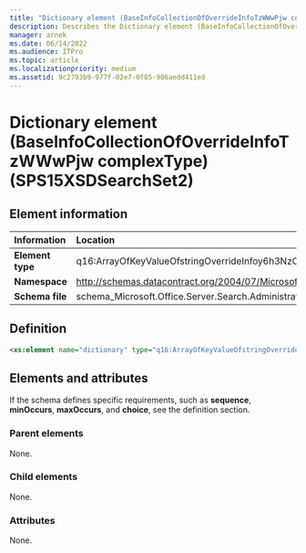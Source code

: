 ```yaml
---
title: "Dictionary element (BaseInfoCollectionOfOverrideInfoTzWWwPjw complexType) (SPS15XSDSearchSet2)"
description: Describes the Dictionary element (BaseInfoCollectionOfOverrideInfoTzWWwPjw complexType) (SPS15XSDSearchSet2) and provides the element information, a definition, and the elements and attributes.
manager: arnek
ms.date: 06/14/2022
ms.audience: ITPro
ms.topic: article
ms.localizationpriority: medium
ms.assetid: 9c2793b9-977f-02e7-0f85-906aedd411ed
---
```


# Dictionary element (BaseInfoCollectionOfOverrideInfoTzWWwPjw complexType) (SPS15XSDSearchSet2)

## Element information

|Information|Location|
|:-----|:-----|
|**Element type** |q16:ArrayOfKeyValueOfstringOverrideInfoy6h3NzC8 |
|**Namespace** |http://schemas.datacontract.org/2004/07/Microsoft.Office.Server.Search.Administration |
|**Schema file** |schema_Microsoft.Office.Server.Search.Administration.xsd |

## Definition

```XML
<xs:element name="dictionary" type="q16:ArrayOfKeyValueOfstringOverrideInfoy6h3NzC8" minOccurs="0"></xs:element>

```

## Elements and attributes

If the schema defines specific requirements, such as **sequence**, **minOccurs**, **maxOccurs**, and **choice**, see the definition section.

### Parent elements

None.

### Child elements

None.

### Attributes

None.

